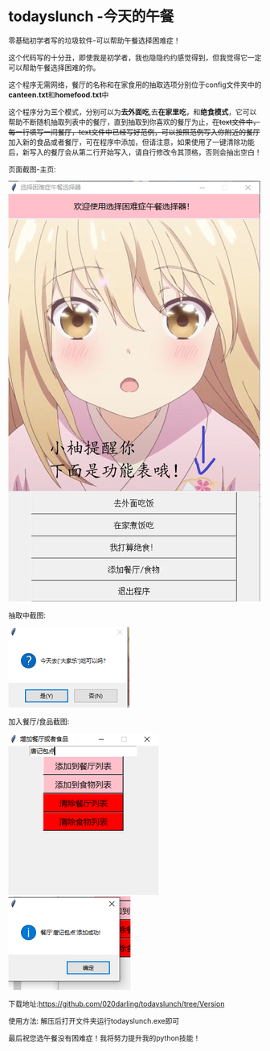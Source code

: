 # todayslunch -今天的午餐
零基础初学者写的垃圾软件-可以帮助午餐选择困难症！


这个代码写的十分丑，即使我是初学者，我也隐隐约约感觉得到，但我觉得它一定可以帮助午餐选择困难的你。

这个程序无需网络，餐厅的名称和在家食用的抽取选项分别位于config文件夹中的**canteen.txt**和**homefood.txt**中

这个程序分为**三**个模式，分别可以为**去外面吃**,去**在家里吃**，和**绝食模式**，它可以帮助不断随机抽取列表中的餐厅，直到抽取到你喜欢的餐厅为止，~~在text文件中，每一行填写一间餐厅，text文件中已经写好范例，可以按照范例写入你附近的餐厅~~ 加入新的食品或者餐厅，可在程序中添加，但请注意，如果使用了一键清除功能后，新写入的餐厅会从第二行开始写入，请自行修改令其顶格，否则会抽出空白！

页面截图-主页:

![IMAGE](https://github.com/020darling/todayslunch/blob/main/IMG/%E5%B1%8F%E5%B9%95%E6%88%AA%E5%9B%BE%202022-03-14%20163322.png)

抽取中截图:

![IMAGE](https://github.com/020darling/todayslunch/blob/main/IMG/%E5%B1%8F%E5%B9%95%E6%88%AA%E5%9B%BE%202022-03-13%20194058.png)

加入餐厅/食品截图:

![IMAGE](https://github.com/020darling/todayslunch/blob/main/IMG/%E5%B1%8F%E5%B9%95%E6%88%AA%E5%9B%BE%202022-03-14%20163300.png)
![IMAGE](https://github.com/020darling/todayslunch/blob/main/IMG/%E5%B1%8F%E5%B9%95%E6%88%AA%E5%9B%BE%202022-03-14%20163312.png)


下载地址:https://github.com/020darling/todayslunch/tree/Version


使用方法:
解压后打开文件夹运行todayslunch.exe即可

最后祝您选午餐没有困难症！我将努力提升我的python技能！
